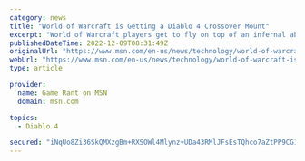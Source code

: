 ```yaml
---
category: news
title: "World of Warcraft is Getting a Diablo 4 Crossover Mount"
excerpt: "World of Warcraft players get to fly on top of an infernal abomination with a pre-order of Diablo 4 following its new trailer on The Game Awards show."
publishedDateTime: 2022-12-09T08:31:49Z
originalUrl: "https://www.msn.com/en-us/news/technology/world-of-warcraft-is-getting-a-diablo-4-crossover-mount/ar-AA156jWP"
webUrl: "https://www.msn.com/en-us/news/technology/world-of-warcraft-is-getting-a-diablo-4-crossover-mount/ar-AA156jWP"
type: article

provider:
  name: Game Rant on MSN
  domain: msn.com

topics:
  - Diablo 4

secured: "iNqUo8Zi36SkQMXzgBm+RXSOWl4Mlynz+UDa43RMlJFsEsTQhco7aZtPP9CG1oI6RVBrWndtZTCuZcjuJVdPBJDag+TlSK0BU0jefIT0Tco357k7bGdeANBPbv2+aE3x6WPReZ7rCmy/Uel8YB+8IkaeIf3TUAMMgfw13A1bEkb82jTZVpLelhtNWsF5qqtl4pSMv3PEWifhDKybxrScOJazA3kvpyHODHxqd9YfPng5e/z0LwRkKxPLQr6yGmHhuYlydccAB81y2nuaLvJHTBql3Py/o92xNMQZqyQkBh8wx5yb6/ZSSZ/i+YeCmZaLB0a+vULuWbdau06lNpBVF4VOUVB/pKnooUmd5dIm0Ps=;RXRvw0JrgJniFxib8WyLbg=="
---
```


